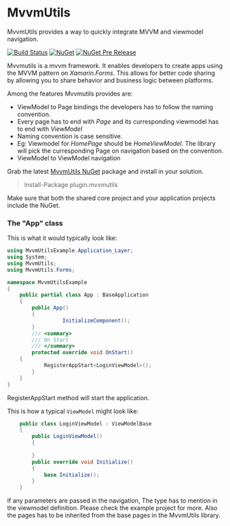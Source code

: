 # MvvmUtils #

MvvmUtils provides a way to quickly integrate MVVM and viewmodel navigation.

[![Build Status](https://dev.azure.com/levelfiveteam-xamarin/Mvvm%20Utils/_apis/build/status/ci-release-pipeline?branchName=master)](https://dev.azure.com/levelfiveteam-xamarin/Mvvm%20Utils/_build/latest?definitionId=7&branchName=master)
[![NuGet](https://img.shields.io/nuget/v/plugin.mvvmutils)](https://www.nuget.org/packages/plugin.mvvmutils/)
[![NuGet Pre Release](https://img.shields.io/nuget/vpre/plugin.mvvmutils)](https://www.nuget.org/packages/plugin.mvvmutils/)

Mvvmutils is a mvvm framework. It enables developers to create apps using the MVVM pattern on *Xamarin.Forms*. This allows for better code sharing by allowing you to share behavior and business logic between platforms.

Among the features Mvvmutils provides are:

- ViewModel to Page bindings the developers has to follow the naming convention. 
- Every page has to end with *Page* and its curresponding viewmodel has to end with *ViewModel*
- Naming convention is case sensitive.
- Eg: Viewmodel for *HomePage* should be *HomeViewModel*. The library will pick the curresponding Page on navigation based on the convention.
- ViewModel to ViewModel navigation

Grab the latest [MvvmUtils NuGet](https://www.nuget.org/packages/plugin.mvvmutils/) package and install in your solution.

> Install-Package plugin.mvvmutils

Make sure that both the shared core project and your application projects include the NuGet. 

### The "App" class

This is what it would typically look like:

```c#
using MvvmUtilsExample.Application_Layer;
using System;
using MvvmUtils;
using MvvmUtils.Forms;

namespace MvvmUtilsExample
{
    public partial class App : BaseApplication
    {
        public App()
        {
			      InitializeComponent();
        }
        /// <summary>
        /// On Start
        /// </summary>
        protected override void OnStart()
	{
            RegisterAppStart<LoginViewModel>();
        }
    }
}

```
RegisterAppStart method will start the application.

This is how a typical `ViewModel` might look like:
```c#
    public class LoginViewModel : ViewModelBase
    {
        public LoginViewModel()
        {
            
        }
        public override void Initialize()
        {
            base.Initialize();
        }
    }

```
If any parameters are passed in the navigation, The type has to mention in the viewmodel definition. Please check the example project for more. Also the pages has to be inherited from the base pages in the MvvmUtils library.
